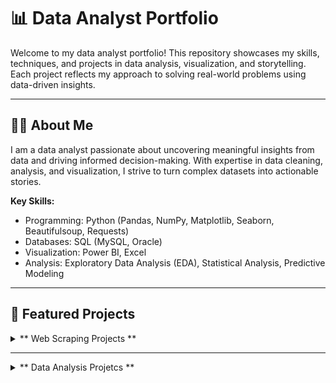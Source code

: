 # 📊 Data Analyst Portfolio

Welcome to my data analyst portfolio! This repository showcases my skills, techniques, and projects in data analysis, visualization, and storytelling. Each project reflects my approach to solving real-world problems using data-driven insights.

---

## 🧑‍💻 About Me

I am a data analyst passionate about uncovering meaningful insights from data and driving informed decision-making. With expertise in data cleaning, analysis, and visualization, I strive to turn complex datasets into actionable stories.

**Key Skills:**
- Programming: Python (Pandas, NumPy, Matplotlib, Seaborn, Beautifulsoup, Requests)
- Databases: SQL (MySQL, Oracle)
- Visualization:  Power BI, Excel
- Analysis: Exploratory Data Analysis (EDA), Statistical Analysis, Predictive Modeling

---

## 🌟 Featured Projects

<details>
  <summary>** Web Scraping Projects **</summary>

  ### **1. Web Scraping Quotes**
  - **Description:** This script scrapes quotes, their authors, and tags from the website 'https://quotes.toscrape.com'. 
      The data is saved into a CSV file named 'quotes.csv'. This is my first attempt at web scraping.
  - **Tools Used:** Python (Pandas, Requests, Beautifulsoup)
  - **Key Insights:** 
    - The script demonstrates how to scrape structured data from a website (https://quotes.toscrape.com).
    - Extracts quotes, their respective authors, and associated tags from multiple pages.
    - The collected data is stored in a CSV file (quotes.csv) for further analysis or usage.
  - **Limitations and Areas for Improvement:**
    - Static Website: Works well for static websites like quotes.toscrape.com, but might need adjustments for dynamic or JavaScript-rendered pages.
    - Error and Timeout Handling: Lacks explicit handling for potential errors like network issues or server timeouts.
  - [Explore Project](https://github.com/0-jagadish-0/jagadish/blob/8e3ba3d19bd8e27d7bd870e3be6025d051d68d11/webscarping%20quotes/quotes.py)

  ---

  ### **2. Web Scraping countries_population**
  - **Description:** This project involves web scraping country population data from the Wikipedia page:
      https://en.wikipedia.org/wiki/List_of_countries_and_dependencies_by_population.
      The script extracts tabular data, including the rank, country or dependency name, population, and other relevant details.
      It stores the data in a structured format using Pandas, enabling further analysis or export to a file format like CSV.
  - **Tools Used:** Python (Pandas, Requests, Beautifulsoup)
  - **Key Techniques Demonstrated:** 
    - Dynamic Header Extraction: The script dynamically extracts headers to adapt to changes in the table's structure on the webpage.
    - Handling HTML Tables: Iterates through rows and columns to capture clean, usable data.
    - Data Formatting: Strips extra whitespace for a polished and consistent dataset.
  - **Conclusion:**
    - This project highlights the basics of web scraping, dynamic data extraction, and data structuring using Python.
     The output can be applied to various analytical tasks or saved for future reference. It provides a robust framework for extracting structured data from 
     similar tables on other webpages.
  - [Explore Project](https://github.com/0-jagadish-0/jagadish/blob/18447c00ff8e87986042c93f6cdfb1fdf19b3937/web%20scarping%20countries_population/country.py)

  ---

  ### **3. Web Scraping countries_capitals**
  - **Description:** This project demonstrates how to scrape tabular data from a Wikipedia page and process it into a structured format using Python.
     The data collected includes a list of countries and their capitals in native languages, which is saved in a CSV file for further analysis or sharing.
  - **Tools Used:** Python (Pandas, Requests, Beautifulsoup)
  - **Challenges Solved:** 
    - Extracting multi-table data from HTML.
    - Cleaning and structuring unformatted web data into a readable format.
    - Managing dynamic or inconsistent HTML structures.
  - **Potential Applications:**
    - Automating data collection from public web pages.
    - Creating datasets for research or data analysis projects.
    - Serving as a foundational skill for larger web scraping projects.
  - [Explore Project](https://github.com/0-jagadish-0/jagadish/blob/4ca8198cf1ec988c22674a3e3b460f49e7c2c94d/web%20scarping%20countries_capitals/captials.py)

  ---

  ### **4. Web Scraping cricketers_data**
  - **Description:** This project involves creating a web scraping script to extract a comprehensive list of cricket players from a statistics website, categorized alphabetically.
     The scraped data is processed and stored in a structured format using pandas and saved as a CSV file. This project showcases proficiency in web scraping, data parsing, and storage using Python.
  - **Tools Used:** Python (Pandas, Requests, Beautifulsoup)
  - **Key Features:** 
    - Dynamic URL Handling: Iterates through URLs for all alphabetical categories (A-Z).
    - Data Extraction: Scrapes player names and related details from the target website.
    - HTML Parsing: Utilizes Beautiful Soup to identify and extract data from specific table structures.
    - Data Storage: Converts extracted data into a pandas DataFrame and saves it as a CSV file
  - **Skills Demonstrated:**
    - Web scraping using Beautiful Soup.
    - Efficient data handling and storage using pandas.
    - Automating tasks with Python.
    - Working with HTML and identifying specific elements (e.g., tables).
  - [Explore Project](https://github.com/0-jagadish-0/jagadish/blob/905868aaab5e36aa4a3df844466a83b85febb0df/web%20scarping%20cricket_players_data/circket_players.py)

  ---

  ### **5. Web Scraping olympics_data**
  - **Description:** his project is a Python-based web scraping script designed to extract Olympic medal data from the Olympedia website.
     The script automates the process of gathering structured information from multiple pages and organizes the data into a well-formatted CSV file.
    A key highlight of this project is the inclusion of robust error handling for the first time, making the scraping process more reliable and efficient.
  - **Tools Used:** Python (Pandas, Requests, Beautifulsoup)
  - **Key Features:** 
    - Dynamic Page Navigation: Automatically iterates through multiple pages to scrape data.
    - Error Handling: Implemented error handling for the first time, enabling the script to gracefully handle:
       Missing pages (e.g., skips pages 27 and 28).
       HTTP errors like 404 (Not Found) and other non-200 responses.
       Network-related exceptions (e.g., timeouts).
    - Data Normalization: Ensures consistent column structure across all scraped data.
    - CSV Export: Saves the cleaned and structured data into a CSV file for analysis and sharing.
  - **Challenges Solved:**
    - Successfully addressed missing data pages.
    - Implemented error handling to manage HTTP and network-related issues.
    - Dynamically adjusted column structures for inconsistent table rows.
  - [Explore Project](https://github.com/0-jagadish-0/jagadish/blob/7bb2883fd437df71236f0bdeb8a088f41d91f552/web%20scarping%20oplympics%20data/main.py)

</details>

---
<details>
  <summary>** Data Analysis Projetcs **</summary>

  ### **1. Titanic Survivors Analysis**
  - **Description:** In this project, we perform a comprehensive analysis of the Titanic dataset to explore survival rates based on various factors such as class, gender, age, and embarkation port.
     The dataset is cleaned by handling missing values and then analyzed to determine patterns that might have influenced passengers' chances of survival.
    The results are visualized through different plots to provide a clear understanding of how each factor impacted survival on the Titanic.
  - **Tools Used:** Python (Pandas, Numpy, Seaborn, Matplotlib)
  - **Visualiations:** 
    - Created five key visualizations to highlight insights:
    - Overall Survivors: Bar chart showing the percentage of survivors versus non-survivors.
    - Survivors by Gender: Comparison of survival rates between males and females, highlighting significant gender differences.
    - Survivors by Age Group: Age groups (e.g., children, adults, elderly) and their respective survival rates visualized using a histogram or box plot.
    - Survivors by Class: A breakdown of survival rates across first, second, and third-class passengers using a bar plot.
    - Survivors by Embarkation Port: Analysis of survival rates based on the embarkation ports (Southampton, Cherbourg, Queenstown) using a bar or pie chart.
  - **Challenges Solved:**
    - Handling Missing Data: Applied techniques like imputation and exclusion for missing values in the age and embarkation columns.
    - Balancing Data for Visualization: Used percentage-based normalization to avoid misleading interpretations due to class imbalances.
  - **Skills Demonstrated:**
  - Data preprocessing and cleaning.
  - Data analysis and interpretation.
  - Data visualization using Seaborn and Matplotlib.
  - Communicating findings effectively through visual and textual narratives.
  - [Explore Project](https://github.com/0-jagadish-0/jagadish/blob/b69bc9c0b4b810d1510cd95e4ecb688694947e53/Data%20Anlysis%20Titanic%20Survivors/main.ipynb)
  
<details>
  
## 📂 Repository Structure

```plaintext
📁 data-analyst-portfolio/
├── 📂 Project 1: web scarping quotes
│   ├── quotes.py
│   └── quotes.csv
├── 📂 Project 2: web scarping countries_population
│   ├── country.py
│   └── countries.csv
├── 📂 Project 3: Web Scraping countries_capitals
│   ├── capital.py
│   ├── caps.csv
├── 📂 Project 4: Web Scraping cricketers_data
│   ├── cricket_palyers.py
│   ├── cricket_palyer.csv
├── 📂 Project 5: Web Scraping olympics_data
│   ├── main.py
│   ├── olympics_data.csv
├── 📂 Project 6: Data Anlysis Titanic Survivors
│   ├── main.py
│   ├── tested.csv
├── README.md
```


